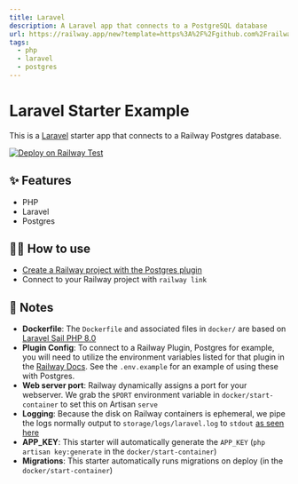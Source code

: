 ```yaml
---
title: Laravel
description: A Laravel app that connects to a PostgreSQL database
url: https://railway.app/new?template=https%3A%2F%2Fgithub.com%2Frailwayapp%2Fexamples%2Ftree%2Fmaster%2Fexamples%2Flaravel&plugins=postgresql
tags:
  - php
  - laravel
  - postgres
---
```


# Laravel Starter Example

This is a [Laravel](https://laravel.com/) starter app that connects to a Railway Postgres database.

[![Deploy on Railway Test](https://railway.app/button.svg)](https://railway.app/new?template=https%3A%2F%2Fgithub.com%2Frailwayapp%2Fexamples%2Ftree%2Fmaster%2Fexamples%2Flaravel&plugins=postgresql)

## ✨ Features

- PHP
- Laravel
- Postgres

## 💁‍♀️ How to use

- [Create a Railway project with the Postgres plugin](https://railway.app/project?plugins=postgresql)
- Connect to your Railway project with `railway link`

## 📝 Notes

- **Dockerfile**: The `Dockerfile` and associated files in `docker/` are based on [Laravel Sail PHP 8.0](https://github.com/laravel/sail/tree/1.x/runtimes/8.0)
- **Plugin Config**: To connect to a Railway Plugin, Postgres for example, you will need to utilize the environment variables listed for that plugin in the [Railway Docs](https://docs.railway.app/).
  See the `.env.example` for an example of using these with Postgres.
- **Web server port**: Railway dynamically assigns a port for your webserver. We grab the `$PORT` environment variable in `docker/start-container` to set this on Artisan `serve`
- **Logging**: Because the disk on Railway containers is ephemeral, we pipe the logs normally output to `storage/logs/laravel.log` to `stdout` [as seen here](https://github.com/sorrell/railavel/commit/2802b8c5032a13a601a903276ee2181678009f67)
- **APP_KEY**: This starter will automatically generate the `APP_KEY` (`php artisan key:generate` in the `docker/start-container`)
- **Migrations**: This starter automatically runs migrations on deploy (in the `docker/start-container`)
